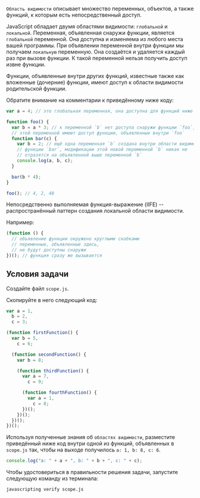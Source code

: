 `Область видимости` описывает множество переменных, объектов, а также функций, к которым есть непосредственный доступ.

JavaScript обладает двумя областями видимости: `глобальной` и `локальной`. Переменная, объявленная снаружи функции, является `глобальной` переменной. Она доступна и изменяема из любого места вашей программы. При объявлении переменной внутри функции мы получаем `локальную` переменную. Она создаётся и удаляется каждый раз при вызове функции. К такой переменной нельзя получить доступ извне функции.

Функции, объявленные внутри других функций, известные также как вложенные (дочерние) функции, имеют доступ к области видимости родительской функции.

Обратите внимание на комментарии к приведённому ниже коду:

```js
var a = 4; // это глобальная переменная, она доступна для функций ниже

function foo() {
  var b = a * 3; // к переменной `b` нет доступа снаружи функции `foo`, но к
  // этой переменной имеют доступ функции, объявленные внутри `foo`
  function bar(c) {
    var b = 2; // ещё одна переменная `b` создана внутри области видимости
    // функции `bar`, модификации этой новой переменной `b` никак не
    // отразятся на объявленной выше переменной `b`
    console.log(a, b, c);
  }

  bar(b * 4);
}

foo(); // 4, 2, 48
```

Непосредственно выполняемая функция-выражение (IIFE) -- распространённый паттерн создания локальной области видимости.

Например:

```js
(function () {
  // объявление функции окружено круглыми скобками
  // переменные, объявленные здесь,
  // не будут доступны снаружи
})(); // функция сразу же вызывается
```

## Условия задачи

Создайте файл `scope.js`.

Скопируйте в него следующий код:

```js
var a = 1,
  b = 2,
  c = 3;

(function firstFunction() {
  var b = 5,
    c = 6;

  (function secondFunction() {
    var b = 8;

    (function thirdFunction() {
      var a = 7,
        c = 9;

      (function fourthFunction() {
        var a = 1,
          c = 8;
      })();
    })();
  })();
})();
```

Используя полученные знания об `областях видимости`, разместите приведённый ниже код внутри одной из функций, объявленных в `scope.js` так, чтобы на выходе получилось `a: 1, b: 8, c: 6`.

```js
console.log("a: " + a + ", b: " + b + ", c: " + c);
```

Чтобы удостовериться в правильности решения задачи, запустите следующую команду из терминала:

```bash
javascripting verify scope.js
```
